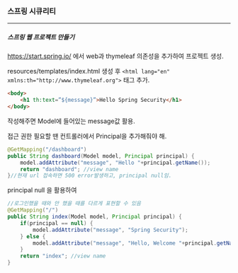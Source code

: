 <h3>스프링 시큐리티</h3>
<hr/>
<h5>스프링 웹 프로젝트 만들기</h5>

https://start.spring.io/ 에서 web과 thymeleaf 의존성을 추가하여 프로젝트 생성.

resources/templates/index.html 생성 후 `<html lang="en" xmlns:th="http://www.thymeleaf.org">` 태그 추가.

```html
<body>
    <h1 th:text=”${message}”>Hello Spring Security</h1>
</body>
```

작성해주면 Model에 들어있는 message값 활용.

접근 권한 필요할 땐 컨트롤러에서 Principal을 추가해줘야 해.

```java
@GetMapping("/dashboard")
public String dashboard(Model model, Principal principal) {
    model.addAttribute("message", "Hello "+principal.getName());
    return "dashboard"; //view name
}//현재 url 접속하면 500 error발생하고, principal null임.
```

principal null 을 활용하여

```java
//로그인했을 때와 안 했을 때를 다르게 표현할 수 있음
@GetMapping("/")
public String index(Model model, Principal principal) {
    if(principal == null) {
        model.addAttribute("message", "Spring Security");
    } else {
        model.addAttribute("message", "Hello, Welcome "+principal.getName());
    }
    return "index"; //view name
}
```


